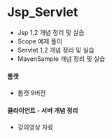 # Jsp_Servlet
- Jsp 1,2 개념 정리 및 실습
- Scope 예제 풀이
- Servlet 1,2 개념 정리 및 실습
- MavenSample 개념 정리 및 실습

#### 톰캣
- 톰캣 9버전

#### 클라이언트 - 서버 개념 정리
- 강의영상 자료 

